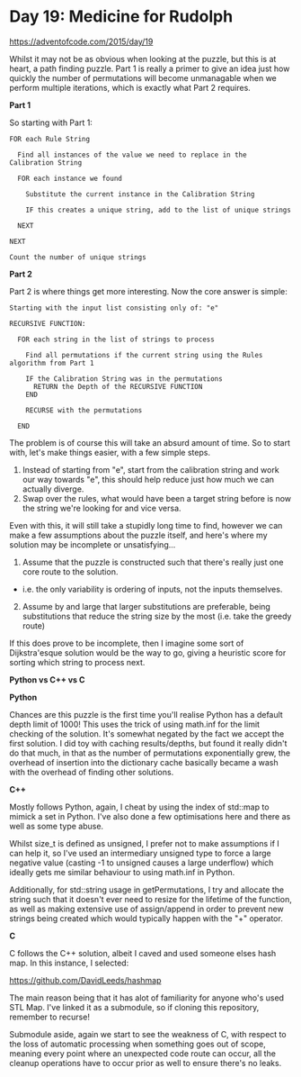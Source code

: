 # Day 19: Medicine for Rudolph

https://adventofcode.com/2015/day/19

Whilst it may not be as obvious when looking at the puzzle, but this is at heart, a path finding puzzle.  Part 1 is really a primer to give an idea just how quickly the number of permutations will become unmanagable when we perform multiple iterations, which is exactly what Part 2 requires.

**Part 1**

So starting with Part 1:

    FOR each Rule String
      
      Find all instances of the value we need to replace in the Calibration String
      
      FOR each instance we found
      
        Substitute the current instance in the Calibration String
        
        IF this creates a unique string, add to the list of unique strings
        
      NEXT
      
    NEXT

    Count the number of unique strings

**Part 2**

Part 2 is where things get more interesting.  Now the core answer is simple:

    Starting with the input list consisting only of: "e"

    RECURSIVE FUNCTION:

      FOR each string in the list of strings to process

        Find all permutations if the current string using the Rules algorithm from Part 1

        IF the Calibration String was in the permutations
          RETURN the Depth of the RECURSIVE FUNCTION
        END
        
        RECURSE with the permutations

      END

The problem is of course this will take an absurd amount of time.  So to start with, let's make things easier, with a few simple steps.

1. Instead of starting from "e", start from the calibration string and work our way towards "e", this should help reduce just how much we can actually diverge.
2. Swap over the rules, what would have been a target string before is now the string we're looking for and vice versa.

Even with this, it will still take a stupidly long time to find, however we can make a few assumptions about the puzzle itself, and here's where my solution may be incomplete or unsatisfying...

1. Assume that the puzzle is constructed such that there's really just one core route to the solution.
  - i.e. the only variability is ordering of inputs, not the inputs themselves.
2. Assume by and large that larger substitutions are preferable, being substitutions that reduce the string size by the most (i.e. take the greedy route)

If this does prove to be incomplete, then I imagine some sort of Dijkstra'esque solution would be the way to go, giving a heuristic score for sorting which string to process next.

**Python vs C++ vs C**

**Python**

Chances are this puzzle is the first time you'll realise Python has a default depth limit of 1000!  This uses the trick of using math.inf for the limit checking of the solution.  It's somewhat negated by the fact we accept the first solution.  I did toy with caching results/depths, but found it really didn't do that much, in that as the number of permutations exponentially grew, the overhead of insertion into the dictionary cache basically became a wash with the overhead of finding other solutions.

**C++**

Mostly follows Python, again, I cheat by using the index of std::map to mimick a set in Python.  I've also done a few optimisations here and there as well as some type abuse.

Whilst size_t is defined as unsigned, I prefer not to make assumptions if I can help it, so I've used an intermediary unsigned type to force a large negative value (casting -1 to unsigned causes a large underflow) which ideally gets me similar behaviour to using math.inf in Python.

Additionally, for std::string usage in getPermutations, I try and allocate the string such that it doesn't ever need to resize for the lifetime of the function, as well as making extensive use of assign/append in order to prevent new strings being created which would typically happen with the "+" operator.

**C**

C follows the C++ solution, albeit I caved and used someone elses hash map.  In this instance, I selected:

https://github.com/DavidLeeds/hashmap

The main reason being that it has alot of familiarity for anyone who's used STL Map.  I've linked it as a submodule, so if cloning this repository, remember to recurse!

Submodule aside, again we start to see the weakness of C, with respect to the loss of automatic processing when something goes out of scope, meaning every point where an unexpected code route can occur, all the cleanup operations have to occur prior as well to ensure there's no leaks.

